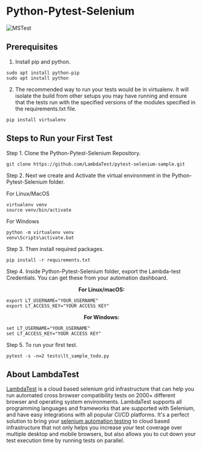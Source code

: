 # Python-Pytest-Selenium

![MSTest](https://www.lambdatest.com/resources/images/selenium-testing-pytest.jpg)

## Prerequisites

1. Install pip and python.

```
sudo apt install python-pip
sudo apt install python
```

2. The recommended way to run your tests would be in virtualenv. It will isolate the build from other setups you may have running and ensure that the tests run with the specified versions of the modules specified in the requirements.txt file.

```
pip install virtualenv
```

## Steps to Run your First Test

Step 1. Clone the Python-Pytest-Selenium Repository.

```
git clone https://github.com/LambdaTest/pytest-selenium-sample.git
```

Step 2. Next we create and Activate the virtual environment in the Python-Pytest-Selenium folder.

For Linux/MacOS
```
virtualenv venv
source venv/bin/activate
```

For Windows
```
python -m virtualenv venv
venv\Scripts\activate.bat
```

Step 3. Then install required packages.

```
pip install -r requirements.txt
```

Step 4. Inside Python-Pytest-Selenium folder, export the Lambda-test Credentials. You can get these from your automation dashboard.

<p align="center">
   <b>For Linux/macOS:</b>
   
```
export LT_USERNAME="YOUR_USERNAME"
export LT_ACCESS_KEY="YOUR ACCESS KEY"
```
<p align="center">
   <b>For Windows:</b>
   
```
set LT_USERNAME="YOUR_USERNAME"
set LT_ACCESS_KEY="YOUR ACCESS KEY"
```
   
Step 5. To run your first test.
```
pytest -s -n=2 tests\lt_sample_todo.py
```

## About LambdaTest

[LambdaTest](https://www.lambdatest.com/) is a cloud based selenium grid infrastructure that can help you run automated cross browser compatibility tests on 2000+ different browser and operating system environments. LambdaTest supports all programming languages and frameworks that are supported with Selenium, and have easy integrations with all popular CI/CD platforms. It's a perfect solution to bring your [selenium automation testing](https://www.lambdatest.com/selenium-automation) to cloud based infrastructure that not only helps you increase your test coverage over multiple desktop and mobile browsers, but also allows you to cut down your test execution time by running tests on parallel.
